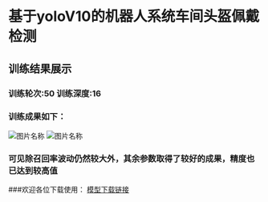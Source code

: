 # 基于yoloV10的机器人系统车间头盔佩戴检测
## 训练结果展示
### 训练轮次:50  训练深度:16
### 训练成果如下：
![图片名称](https://github.com/Agostome/-yoloV10-Helmet-inspection-in-industrial-robot-workshop-/blob/main/results.png)
![图片名称](https://github.com/Agostome/-yoloV10-Helmet-inspection-in-industrial-robot-workshop-/blob/main/P_curve.png)
### 可见除召回率波动仍然较大外，其余参数取得了较好的成果，精度也已达到较高值
###欢迎各位下载使用：
[模型下载链接](https://www.123pan.com/s/g5ncVv-vZdLh) 
